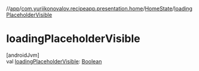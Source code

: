 //[app](../../../index.md)/[com.yuriikonovalov.recipeapp.presentation.home](../index.md)/[HomeState](index.md)/[loadingPlaceholderVisible](loading-placeholder-visible.md)

# loadingPlaceholderVisible

[androidJvm]\
val [loadingPlaceholderVisible](loading-placeholder-visible.md): [Boolean](https://kotlinlang.org/api/latest/jvm/stdlib/kotlin/-boolean/index.html)
